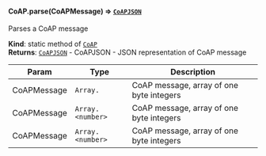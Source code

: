 
#### CoAP.parse(CoAPMessage) ⇒ [<code>CoAPJSON</code>](#CoAPJSON)
Parses a CoAP message

**Kind**: static method of [<code>CoAP</code>](#CoAP)  
**Returns**: [<code>CoAPJSON</code>](#CoAPJSON) - CoAPJSON - JSON representation of CoAP message  

| Param | Type | Description |
| --- | --- | --- |
| CoAPMessage | <code>Array.<number></code> | CoAP message, array of one byte integers |
| CoAPMessage | <code>Array.\<number></code> | CoAP message, array of one byte integers |
| CoAPMessage | <code>Array.&lt;number&gt;</code> | CoAP message, array of one byte integers |
